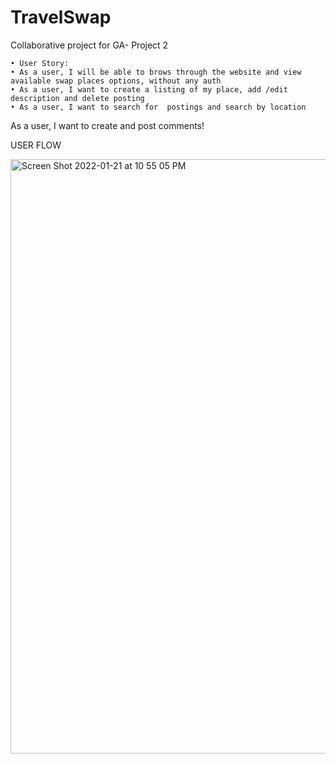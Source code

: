 # TravelSwap
Collaborative project for GA- Project 2

	• User Story:
	• As a user, I will be able to brows through the website and view available swap places options, without any auth
	• As a user, I want to create a listing of my place, add /edit description and delete posting
	• As a user, I want to search for  postings and search by location
  As a user, I want to create and post comments!

USER FLOW


<img width="951" alt="Screen Shot 2022-01-21 at 10 55 05 PM" src="https://user-images.githubusercontent.com/78198715/150628471-72baf9a1-1147-4173-9523-e16d9ccb771a.png">


